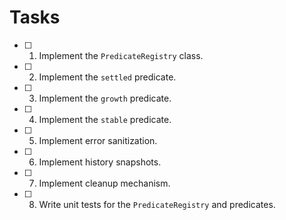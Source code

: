 # Tasks

- [ ] 1. Implement the `PredicateRegistry` class.
- [ ] 2. Implement the `settled` predicate.
- [ ] 3. Implement the `growth` predicate.
- [ ] 4. Implement the `stable` predicate.
- [ ] 5. Implement error sanitization.
- [ ] 6. Implement history snapshots.
- [ ] 7. Implement cleanup mechanism.
- [ ] 8. Write unit tests for the `PredicateRegistry` and predicates.
